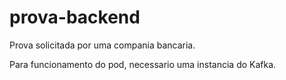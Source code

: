 # prova-backend
Prova solicitada por uma compania bancaria.

Para funcionamento do pod, necessario uma instancia do Kafka.
